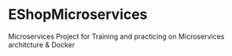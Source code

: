 # EShopMicroservices
Microservices Project for Training and practicing on Microservices architcture &amp; Docker
